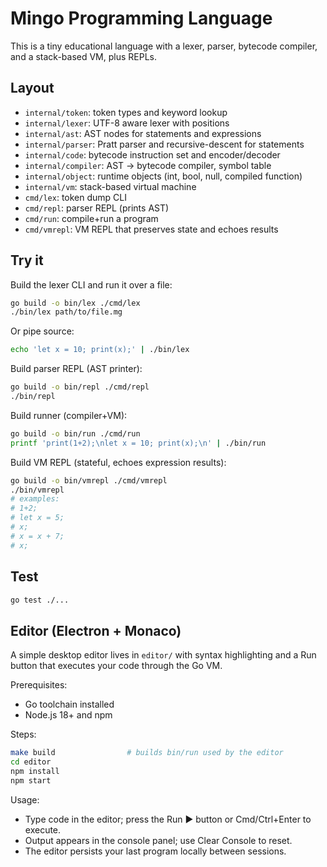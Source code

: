 # Mingo Programming Language

This is a tiny educational language with a lexer, parser, bytecode compiler, and a stack-based VM, plus REPLs.

## Layout

- `internal/token`: token types and keyword lookup
- `internal/lexer`: UTF-8 aware lexer with positions
- `internal/ast`: AST nodes for statements and expressions
- `internal/parser`: Pratt parser and recursive-descent for statements
- `internal/code`: bytecode instruction set and encoder/decoder
- `internal/compiler`: AST -> bytecode compiler, symbol table
- `internal/object`: runtime objects (int, bool, null, compiled function)
- `internal/vm`: stack-based virtual machine
- `cmd/lex`: token dump CLI
- `cmd/repl`: parser REPL (prints AST)
- `cmd/run`: compile+run a program
- `cmd/vmrepl`: VM REPL that preserves state and echoes results

## Try it

Build the lexer CLI and run it over a file:

```sh
go build -o bin/lex ./cmd/lex
./bin/lex path/to/file.mg
```

Or pipe source:

```sh
echo 'let x = 10; print(x);' | ./bin/lex
```

Build parser REPL (AST printer):

```sh
go build -o bin/repl ./cmd/repl
./bin/repl
```

Build runner (compiler+VM):

```sh
go build -o bin/run ./cmd/run
printf 'print(1+2);\nlet x = 10; print(x);\n' | ./bin/run
```

Build VM REPL (stateful, echoes expression results):

```sh
go build -o bin/vmrepl ./cmd/vmrepl
./bin/vmrepl
# examples:
# 1+2;
# let x = 5;
# x;
# x = x + 7;
# x;
```

## Test

```sh
go test ./...
```

## Editor (Electron + Monaco)

A simple desktop editor lives in `editor/` with syntax highlighting and a Run button that executes your code through the Go VM.

Prerequisites:

- Go toolchain installed
- Node.js 18+ and npm

Steps:

```sh
make build                # builds bin/run used by the editor
cd editor
npm install
npm start
```

Usage:

- Type code in the editor; press the Run ▶ button or Cmd/Ctrl+Enter to execute.
- Output appears in the console panel; use Clear Console to reset.
- The editor persists your last program locally between sessions.
